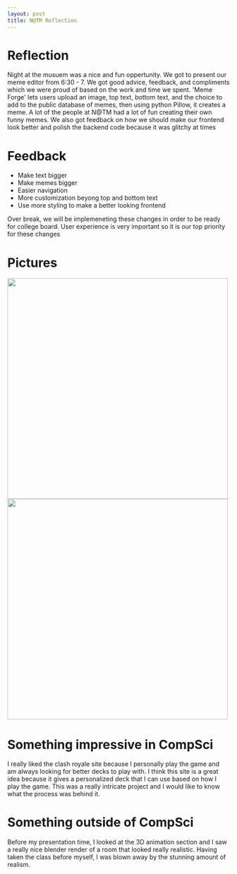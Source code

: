 ```yaml
---
layout: post
title: N@TM Reflection
---
```


# Reflection

Night at the musuem was a nice and fun oppertunity. We got to present our meme editor from 6:30 - 7. We got good advice, feedback, and compliments which we were proud of based on the work and time we spent. 'Meme Forge' lets users upload an image, top text, bottom text, and the choice to add to the public database of memes, then using python Pillow, it creates a meme. A lot of the people at N@TM had a lot of fun creating their own funny memes. We also got feedback on how we should make our frontend look better and polish the backend code because it was glitchy at times

# Feedback

- Make text bigger
- Make memes bigger
- Easier navigation
- More customization beyong top and bottom text
- Use more styling to make a better looking frontend

Over break, we will be implemeneting these changes in order to be ready for college board. User experience is very important so it is our top priority for these changes

# Pictures

<img src='https://i.ibb.co/C1sYbWr/SCR-20240216-twax.jpg' height="500" width="auto" /> 
<br>
<img src='https://i.ibb.co/CBZRz84/SCR-20240216-tywb.jpg' height="500" width="auto">

# Something impressive in CompSci

I really liked the clash royale site because I personally play the game and am always looking for better decks to play with. I think this site is a great idea because it gives a personalized deck that I can use based on how I play the game. This was a really intricate project and I would like to know what the process was behind it.

# Something outside of CompSci

Before my presentation time, I looked at the 3D animation section and I saw a really nice blender render of a room that looked really realistic. Having taken the class before myself, I was blown away by the stunning amount of realism.
